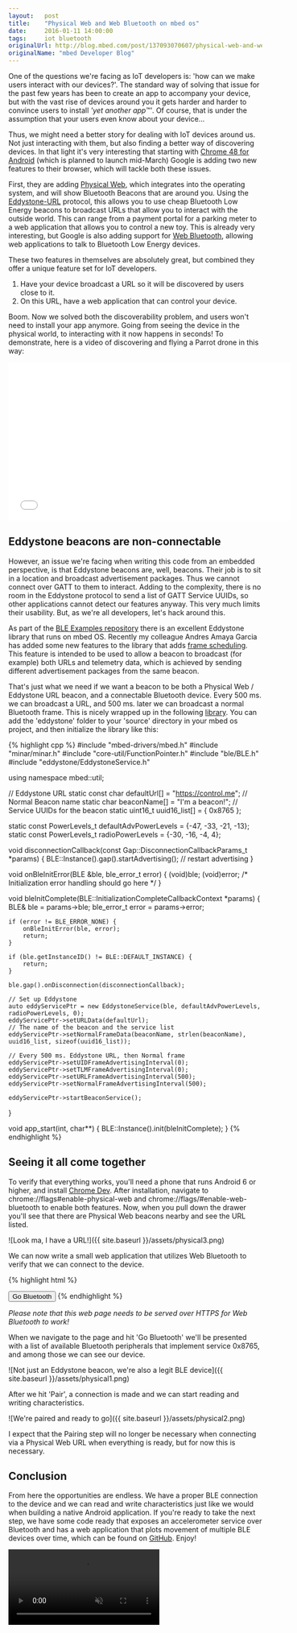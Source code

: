 ```yaml
---
layout:   post
title:    "Physical Web and Web Bluetooth on mbed os"
date:     2016-01-11 14:00:00
tags:     iot bluetooth
originalUrl: http://blog.mbed.com/post/137093070607/physical-web-and-web-bluetooth-on-mbed-os
originalName: "mbed Developer Blog"
---
```


One of the questions we're facing as IoT developers is: 'how can we make users interact with our devices?'. The standard way of solving that issue for the past few years has been to create an app to accompany your device, but with the vast rise of devices around you it gets harder and harder to convince users to install *'yet another app™'*. Of course, that is under the assumption that your users even know about your device...

<!--more-->

Thus, we might need a better story for dealing with IoT devices around us. Not just interacting with them, but also finding a better way of discovering devices. In that light it's very interesting that starting with [Chrome 48 for Android](http://www.androidpolice.com/2015/11/21/chrome-dev-48-rolls-out-with-early-bluetooth-web-api-support-on-chrome-os-dev-channel-and-android-marshmallow/) (which is planned to launch mid-March) Google is adding two new features to their browser, which will tackle both these issues.

First, they are adding [Physical Web](https://google.github.io/physical-web/), which integrates into the operating system, and will show Bluetooth Beacons that are around you. Using the [Eddystone-URL](https://developers.google.com/beacons/?hl=en) protocol, this allows you to use cheap Bluetooth Low Energy beacons to broadcast URLs that allow you to interact with the outside world. This can range from a payment portal for a parking meter to a web application that allows you to control a new toy. This is already very interesting, but Google is also adding support for [Web Bluetooth](https://www.w3.org/community/web-bluetooth/), allowing web applications to talk to Bluetooth Low Energy devices.

These two features in themselves are absolutely great, but combined they offer a unique feature set for IoT developers.

1. Have your device broadcast a URL so it will be discovered by users close to it.
2. On this URL, have a web application that can control your device.

Boom. Now we solved both the discoverability problem, and users won't need to install your app anymore. Going from seeing the device in the physical world, to interacting with it now happens in seconds! To demonstrate, here is a video of discovering and flying a Parrot drone in this way:

<iframe width="560" height="315" src="//www.youtube.com/embed/yILD_ZdXJW4" frameborder="0" allowfullscreen></iframe>

## Eddystone beacons are non-connectable

However, an issue we're facing when writing this code from an embedded perspective, is that Eddystone beacons are, well, beacons. Their job is to sit in a location and broadcast advertisement packages. Thus we cannot connect over GATT to them to interact. Adding to the complexity, there is no room in the Eddystone protocol to send a list of GATT Service UUIDs, so other applications cannot detect our features anyway. This very much limits their usability. But, as we're all developers, let's hack around this.

As part of the [BLE Examples repository](https://github.com/ARMmbed/ble-examples/tree/master/BLE_EddystoneService/source) there is an excellent Eddystone library that runs on mbed OS. Recently my colleague Andres Amaya Garcia has added some new features to the library that adds [frame scheduling](https://github.com/ARMmbed/ble-examples/pull/47). This feature is intended to be used to allow a beacon to broadcast (for example) both URLs and telemetry data, which is achieved by sending different advertisement packages from the same beacon.

That's just what we need if we want a beacon to be both a Physical Web / Eddystone URL beacon, and a connectable Bluetooth device. Every 500 ms. we can broadcast a URL, and 500 ms. later we can broadcast a normal Bluetooth frame. This is nicely wrapped up in the following [library](https://github.com/web-bluetooth/juggling/tree/ee6b224/firmware/source/eddystone). You can add the 'eddystone' folder to your 'source' directory in your mbed os project, and then initialize the library like this:

{% highlight cpp %}
#include "mbed-drivers/mbed.h"
#include "minar/minar.h"
#include "core-util/FunctionPointer.h"
#include "ble/BLE.h"
#include "eddystone/EddystoneService.h"

using namespace mbed::util;

// Eddystone URL
static const char defaultUrl[] = "https://control.me";
// Normal Beacon name
static char beaconName[] = "I'm a beacon!";
// Service UUIDs for the beacon
static uint16_t uuid16_list[] = { 0x8765 };

static const PowerLevels_t defaultAdvPowerLevels = {-47, -33, -21, -13};
static const PowerLevels_t radioPowerLevels      = {-30, -16, -4, 4};

void disconnectionCallback(const Gap::DisconnectionCallbackParams_t *params)
{
    BLE::Instance().gap().startAdvertising(); // restart advertising
}

void onBleInitError(BLE &ble, ble_error_t error)
{
    (void)ble;
    (void)error;
   /* Initialization error handling should go here */
}

void bleInitComplete(BLE::InitializationCompleteCallbackContext *params)
{
    BLE&        ble   = params->ble;
    ble_error_t error = params->error;

    if (error != BLE_ERROR_NONE) {
        onBleInitError(ble, error);
        return;
    }

    if (ble.getInstanceID() != BLE::DEFAULT_INSTANCE) {
        return;
    }

    ble.gap().onDisconnection(disconnectionCallback);

    // Set up Eddystone
    auto eddyServicePtr = new EddystoneService(ble, defaultAdvPowerLevels, radioPowerLevels, 0);
    eddyServicePtr->setURLData(defaultUrl);
    // The name of the beacon and the service list
    eddyServicePtr->setNormalFrameData(beaconName, strlen(beaconName), uuid16_list, sizeof(uuid16_list));

    // Every 500 ms. Eddystone URL, then Normal frame
    eddyServicePtr->setUIDFrameAdvertisingInterval(0);
    eddyServicePtr->setTLMFrameAdvertisingInterval(0);
    eddyServicePtr->setURLFrameAdvertisingInterval(500);
    eddyServicePtr->setNormalFrameAdvertisingInterval(500);

    eddyServicePtr->startBeaconService();
}

void app_start(int, char**) {
    BLE::Instance().init(bleInitComplete);
}
{% endhighlight %}

## Seeing it all come together

To verify that everything works, you'll need a phone that runs Android 6 or higher, and install [Chrome Dev](https://play.google.com/store/apps/details?id=com.chrome.dev&hl=en_GB). After installation, navigate to chrome://flags#enable-physical-web and chrome://flags/#enable-web-bluetooth to enable both features. Now, when you pull down the drawer you'll see that there are Physical Web beacons nearby and see the URL listed.

![Look ma, I have a URL!]({{ site.baseurl }}/assets/physical3.png)

We can now write a small web application that utilizes Web Bluetooth to verify that we can connect to the device.

{% highlight html %}
<html>
  <head>
    <meta charset="utf-8">
    <meta name="viewport" content="width=device-width, initial-scale=1">
    <title>Web Bluetooth demo</title>
  </head>
  <body>
    <button id="go">Go Bluetooth</button>
    <script>
    document.querySelector('#go').onclick = (e) => {
      e.preventDefault();
      // Use the same service UUID as in mbed here!
      navigator.bluetooth.requestDevice({ filters: [{ services: [ 0x8765 ] }] })
        .then(device => {
          console.log('Found device ' + device.name);
          return device.connectGATT();
        )
        .then(() =>
          alert('Connected over GATT!');
        });
        .catch(err => {
          alert('' + err + ' ' + JSON.stringify(err));
        });
      };
    </script>
  </body>
</html>
{% endhighlight %}

*Please note that this web page needs to be served over HTTPS for Web Bluetooth to work!*

When we navigate to the page and hit 'Go Bluetooth' we'll be presented with a list of available Bluetooth peripherals that implement service 0x8765, and among those we can see our device.

![Not just an Eddystone beacon, we're also a legit BLE device]({{ site.baseurl }}/assets/physical1.png)

After we hit 'Pair', a connection is made and we can start reading and writing characteristics.

![We're paired and ready to go]({{ site.baseurl }}/assets/physical2.png)

I expect that the Pairing step will no longer be necessary when connecting via a Physical Web URL when everything is ready, but for now this is necessary.

## Conclusion

From here the opportunities are endless. We have a proper BLE connection to the device and we can read and write characteristics just like we would when building a native Android application. If you're ready to take the next step, we have some code ready that exposes an accelerometer service over Bluetooth and has a web application that plots movement of multiple BLE devices over time, which can be found on [GitHub](http://github.com/web-bluetooth/juggling). Enjoy!

<video autoplay loop muted>
  <source src="{{ site.baseurl }}/assets/devicemotion.mp4" type="video/mp4">
</video>

